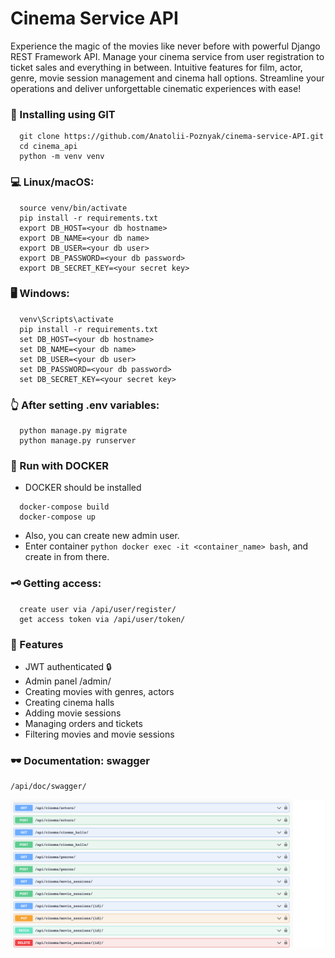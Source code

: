 # Cinema Service API

Experience the magic of the movies like never before with powerful Django REST Framework API. 
Manage your cinema service from user registration to ticket sales and everything in between. 
Intuitive features for film, actor, genre, movie session management and cinema hall options.
Streamline your operations and deliver unforgettable cinematic experiences with ease!

### 💾 Installing using GIT
```shell
  git clone https://github.com/Anatolii-Poznyak/cinema-service-API.git
  cd cinema_api
  python -m venv venv
```

### 💻 Linux/macOS:
```shell
  source venv/bin/activate
  pip install -r requirements.txt
  export DB_HOST=<your db hostname>
  export DB_NAME=<your db name>
  export DB_USER=<your db user>
  export DB_PASSWORD=<your db password>
  export DB_SECRET_KEY=<your secret key>
```

### 🖥 Windows:
```shell
  venv\Scripts\activate
  pip install -r requirements.txt
  set DB_HOST=<your db hostname>
  set DB_NAME=<your db name>
  set DB_USER=<your db user>
  set DB_PASSWORD=<your db password>
  set DB_SECRET_KEY=<your secret key>
```

### 👆 After setting .env variables:
```shell
  python manage.py migrate
  python manage.py runserver
```
### 📀 Run with DOCKER
- DOCKER should be installed

```shell
  docker-compose build
  docker-compose up
```

- Also, you can create new admin user.
- Enter container ```python docker exec -it <container_name> bash```, and create in from there.


### 🗝 Getting access:
```shell
  create user via /api/user/register/
  get access token via /api/user/token/
```

### 🧾 Features
- JWT authenticated 🔒
- Admin panel /admin/
- Creating movies with genres, actors
- Creating cinema halls
- Adding movie sessions
- Managing orders and tickets
- Filtering movies and movie sessions

### 🕶 Documentation: swagger
```
/api/doc/swagger/
```
![swagger.png](swagger.png)

